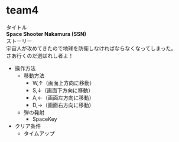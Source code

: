 # team4

タイトル  
**Space Shooter Nakamura (SSN)**  
ストーリー  
宇宙人が攻めてきたので地球を防衛しなければならなくなってしまった。  
さあ行くのだ選ばれし者よ！  
- 操作方法  
  - 移動方法
    - W,↑（画面上方向に移動）
    - S,↓（画面下方向に移動）
    - A,←（画面左方向に移動）
    - D,→（画面右方向に移動）
  - 弾の発射
    - SpaceKey    
- クリア条件  
  - タイムアップ
